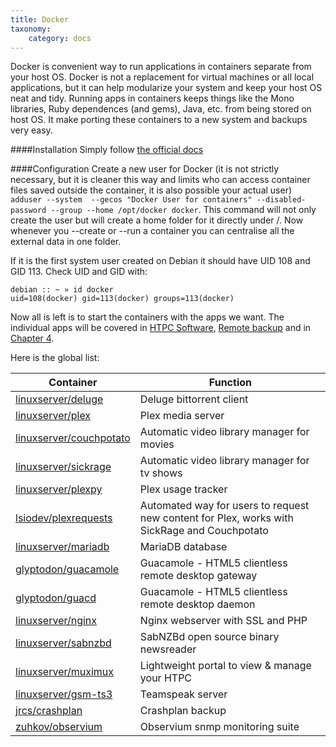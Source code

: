 ```yaml
---
title: Docker
taxonomy:
    category: docs
---
```

Docker is convenient way to run applications in containers separate from your host OS. Docker is not a replacement for virtual machines or all local applications, but it can help modularize your system and keep your host OS neat and tidy. Running apps in containers keeps things like the Mono libraries, Ruby dependences (and gems), Java, etc. from being stored on host OS. It make porting these containers to a new system and backups very easy.

####Installation
Simply follow [the official docs](https://docs.docker.com/engine/installation/linux/debian/)

####Configuration
Create a new user for Docker (it is not strictly necessary, but it is cleaner this way and limits who can access container files saved outside the container, it is also possible your actual user) `adduser --system  --gecos "Docker User for containers" --disabled-password --group --home /opt/docker docker`. This command will not only create the user but will create a home folder for it directly under /. Now whenever you --create or --run a container you can centralise all the external data in one folder. 

If it is the first system user created on Debian it should have UID 108 and GID 113. Check UID and GID with:
```
debian :: ~ » id docker
uid=108(docker) gid=113(docker) groups=113(docker)
```
Now all is left is to start the containers with the apps we want. The individual apps will be covered in [HTPC Software](../htpc), [Remote backup](../backup/remote) and in [Chapter 4](../../../webserver).

Here is the global list:

|Container|Function|
|----|----|
|[linuxserver/deluge](https://hub.docker.com/r/linuxserver/deluge/)|Deluge bittorrent client|
|[linuxserver/plex](https://hub.docker.com/r/linuxserver/plex/)|Plex media server|
|[linuxserver/couchpotato](https://hub.docker.com/r/linuxserver/couchpotato/)|Automatic video library manager for movies|
|[linuxserver/sickrage](https://hub.docker.com/r/linuxserver/sickrage/)|Automatic video library manager for tv shows|
|[linuxserver/plexpy](https://hub.docker.com/r/linuxserver/plexpy/)|Plex usage tracker|
|[lsiodev/plexrequests](https://hub.docker.com/r/lsiodev/plexrequests/)|Automated way for users to request new content for Plex, works with SickRage and Couchpotato|
|[linuxserver/mariadb](https://hub.docker.com/r/linuxserver/mariadb/)|MariaDB database|
|[glyptodon/guacamole](https://hub.docker.com/r/glyptodon/guacamole/)|Guacamole - HTML5 clientless remote desktop gateway|
|[glyptodon/guacd](https://hub.docker.com/r/glyptodon/guacd/)|Guacamole - HTML5 clientless remote desktop daemon|
|[linuxserver/nginx](https://hub.docker.com/r/linuxserver/nginx/)|Nginx webserver with SSL and PHP|
|[linuxserver/sabnzbd](https://hub.docker.com/r/linuxserver/sabnzbd/)|SabNZBd open source binary newsreader|
|[linuxserver/muximux](https://hub.docker.com/r/linuxserver/muximux/)|Lightweight portal to view & manage your HTPC|
|[linuxserver/gsm-ts3](https://hub.docker.com/r/linuxserver/gsm-ts3/)|Teamspeak server|
|[jrcs/crashplan](https://hub.docker.com/r/jrcs/crashplan/)|Crashplan backup|
|[zuhkov/observium](https://hub.docker.com/r/zuhkov/observium/)|Observium snmp monitoring suite|